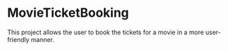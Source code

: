 # MovieTicketBooking
This project allows the user to book the tickets for a movie in a more user-friendly manner.
